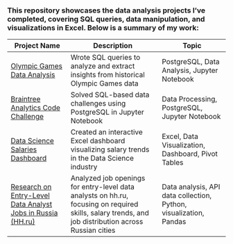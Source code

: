 ### This repository showcases the data analysis projects I’ve completed, covering SQL queries, data manipulation, and visualizations in Excel. Below is a summary of my work:

| Project Name  | Description   |  Topic |
| ------------- | ------------- | ------------------ |
| [Olympic Games Data Analysis](https://github.com/ianaprojects/sql_olympic_games_project_en) | Wrote SQL queries to analyze and extract insights from historical Olympic Games data | PostgreSQL, Data Analysis, Jupyter Notebook |
| [Braintree Analytics Code Challenge](https://github.com/ianaprojects/BrainTree_SQL_Coding_Challenge_Data_Analyst) | Solved SQL-based data challenges using PostgreSQL in Jupyter Notebook | Data Processing, PostgreSQL, Jupyter Notebook |
| [Data Science Salaries Dashboard](https://github.com/ianaprojects/ds-salaries-excel-dashboard) | Created an interactive Excel dashboard visualizing salary trends in the Data Science industry | Excel, Data Visualization, Dashboard, Pivot Tables |
| [Research on Entry-Level Data Analyst Jobs in Russia (HH.ru)](https://github.com/ianaprojects/hh.ru-data-analyst-project-en) | Analyzed job openings for entry-level data analysts on hh.ru, focusing on required skills, salary trends, and job distribution across Russian cities | Data analysis, API data collection, Python, visualization, Pandas |

